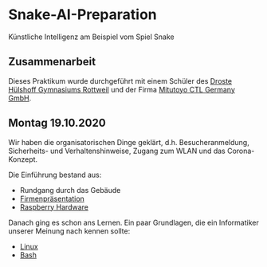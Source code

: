 # Snake-AI-Preparation
Künstliche Intelligenz am Beispiel vom Spiel Snake

## Zusammenarbeit

Dieses Praktikum wurde durchgeführt mit einem Schüler des [Droste Hülshoff Gymnasiums Rottweil](https://www.dhg-in-rw.de) und der Firma [Mitutoyo CTL Germany GmbH](https://www.mitutoyo-ctl.de/).

## Montag 19.10.2020

Wir haben die organisatorischen Dinge geklärt, d.h. Besucheranmeldung, Sicherheits- und Verhaltenshinweise, Zugang zum WLAN und das Corona-Konzept.

Die Einführung bestand aus:

* Rundgang durch das Gebäude
* [Firmenpräsentation](praesentationen/Firmenpräsentation.pptx)
* [Raspberry Hardware](praesentationen/Raspberry%20Hardware.pptx)

Danach ging es schon ans Lernen. Ein paar Grundlagen, die ein Informatiker unserer Meinung nach kennen sollte:

* [Linux](praesentationen/Linux.pptx)
* [Bash](praesentationen/Bash.pptx)